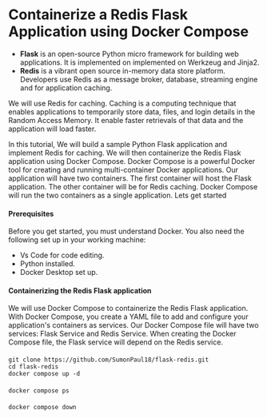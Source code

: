 #
# Containerize a Redis Flask Application using Docker Compose

  - <b>Flask</b> is an open-source Python micro framework for building web applications. It is implemented on implemented on Werkzeug and Jinja2. 
  - <b>Redis</b> is a vibrant open source in-memory data store platform. Developers use Redis as a message broker, database, streaming engine and for application caching.

We will use Redis for caching. Caching is a computing technique that enables applications to temporarily store data, files, and login details in the Random Access Memory. It enable faster retrievals of that data and the application will load faster.

In this tutorial, We will build a sample Python Flask application and implement Redis for caching. We will then containerize the Redis Flask application using Docker Compose. Docker Compose is a powerful Docker tool for creating and running multi-container Docker applications. Our application will have two containers. The first container will host the Flask application. The other container will be for Redis caching. Docker Compose will run the two containers as a single application. Lets get started

#### Prerequisites
Before you get started, you must understand Docker. You also need the following set up in your working machine:

  - Vs Code for code editing.
  - Python installed.
  - Docker Desktop set up.

#### Containerizing the Redis Flask application
We will use Docker Compose to containerize the Redis Flask application. With Docker Compose, you create a YAML file to add and configure your application's containers as services. Our Docker Compose file will have two services: Flask Service and Redis Service. When creating the Docker Compose file, the Flask service will depend on the Redis service.

####
    git clone https://github.com/SumonPaul18/flask-redis.git
    cd flask-redis
    docker compose up -d
####
    docker compose ps
####
    docker compose down
